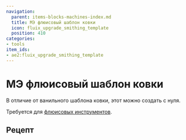 ```yaml
---
navigation:
  parent: items-blocks-machines-index.md
  title: МЭ флюисовый шаблон ковки
  icon: fluix_upgrade_smithing_template
  position: 410
categories:
- tools
item_ids:
- ae2:fluix_upgrade_smithing_template
---
```


<ItemImage id="fluix_upgrade_smithing_template" scale="8" />

# МЭ флюисовый шаблон ковки

В отличие от ванильного шаблона ковки, этот можно создать с нуля.

Требуется для [флюисовых инструментов](fluix_tools.md).

## Рецепт

<RecipeFor id="fluix_upgrade_smithing_template" />